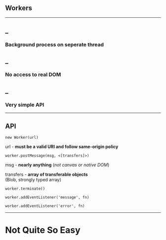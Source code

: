 ##  Workers <!-- .element: class="pullup" -->
<!-- .slide: data-background="../img/worker-toys.jpg" -->

---

<!-- .slide: data-background="rgba(168, 0, 32, 0.82)" -->
## _

### Background process on seperate thread

## _

### No access to real DOM

## _

### Very simple API

---

<!-- .slide: data-background="rgba(168, 0, 32, 0.82)" -->
## API

```
new Worker(url)
```
url - **must be a valid URI and follow same-origin policy**


```
worker.postMessage(msg, <[transfers]>)
```
msg - **nearly anything** (_not canvas or native DOM_)

transfers - **array of transferable objects**<br>
(Blob, strongly typed array)


```
worker.terminate()
```


```
worker.addEventListener('message', fn)
```


```
worker.addEventListener('error', fn)
```

---

<!-- .slide: data-background="rgba(168, 0, 32, 0.82)" -->
# Not Quite So Easy


